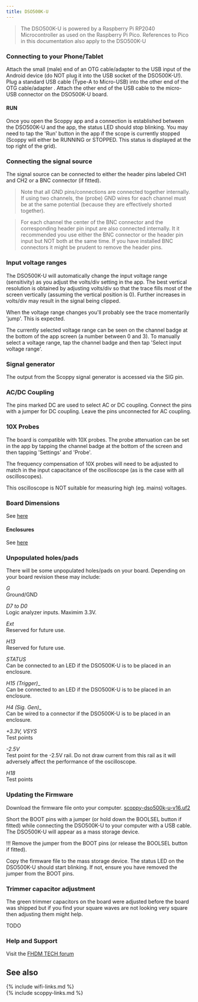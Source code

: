 ```yaml
---
title: DSO500K-U
---
```


> The DSO500K-U is powered by a Raspberry Pi RP2040 Microcontroller as used on the Raspberry Pi Pico. References to Pico in this documentation also apply to the DSO500K-U

### Connecting to your Phone/Tablet

Attach the small (male) end of an OTG cable/adapter to the USB input of the Android device (do NOT plug it into the USB socket of the DSO500K-U!). 
Plug a standard USB cable (Type-A to Micro-USB) into the other end of the OTG cable/adapter . Attach the other end of the USB cable to the micro-USB connector on the DSO500K-U board.

#### RUN

Once you open the Scoppy app and a connection is established between the DSO500K-U and the app, the status LED should stop blinking. You may need to tap the 'Run' button in the app if the scope is currently stopped (Scoppy will either be RUNNING or STOPPED. This status is displayed at the top right of the grid).

### Connecting the signal source

The signal source can be connected to either the header pins labeled CH1 and CH2 or a BNC connector (if fitted).

> Note that all GND pins/connections are connected together internally. If using two channels, the (probe) GND wires for each channel must be at the same potential (because they are effectively shorted together). 

> For each channel the center of the BNC connector and the corresponding header pin input are also connected internally. It it recommended you use either the BNC connector or the header pin input but NOT both at the same time. If you have installed BNC connectors it might be prudent to remove the header pins.

### Input voltage ranges

The DSO500K-U will automatically change the input voltage range (sensitivity) as you adjust the volts/div setting in the app. The best vertical resolution is
obtained by adjusting volts/div so that the trace fills most of the screen vertically (assuming the vertical position is 0). Further increases in volts/div
may result in the signal being clipped.
    
When the voltage range changes you'll probably see the trace momentarily 'jump'. This is expected.   
   
The currently selected voltage range can be seen on the channel badge at the bottom of the app screen (a number between 0 and 3). To manually select a voltage range, tap the channel badge and then tap 'Select input voltage range'.   
   
### Signal generator

The output from the Scoppy signal generator is accessed via the SIG pin.

### AC/DC Coupling

The pins marked DC are used to select AC or DC coupling. Connect the pins with a jumper for DC coupling. Leave the pins unconnected for AC coupling.

### 10X Probes

The board is compatible with 10X probes. The probe attenuation can be set in the app by tapping the channel badge at the bottom of the screen
and then tapping 'Settings' and 'Probe'.
   
The frequency compensation of 10X probes will need to be adjusted to match in the input capacitance of the oscilloscope (as is the case with all oscilloscopes).

This oscilloscope is NOT suitable for measuring high (eg. mains) voltages. 

### Board Dimensions
See [here](/wiki/fscope-dso-500k-dimensions)

#### Enclosures
See [here](/wiki/fscope-dso-500k-enclosures)

### Unpopulated holes/pads

There will be some unpopulated holes/pads on your board. Depending on your board revision these may include:

_G_
<br>
Ground/GND

_D7 to D0_
<br>
Logic analyzer inputs. Maximim 3.3V.

_Ext_
<br>
Reserved for future use.

_H13_
<br>
Reserved for future use.

_STATUS_
<br>
Can be connected to an LED if the DSO500K-U is to be placed in an enclosure.

_H15 (Trigger)__
<br>
Can be connected to an LED if the DSO500K-U is to be placed in an enclosure.

_H4 (Sig. Gen)__
<br>
Can be wired to a connector if the DSO500K-U is to be placed in an enclosure.

_+3.3V, VSYS_
<br>
Test points

_-2.5V_
<br>
Test point for the -2.5V rail. Do not draw current from this rail as it will adversely affect the performance
of the oscilloscope.

_H18_
<br>
Test points

### Updating the Firmware

Download the firmware file onto your computer.
[scoppy-dso500k-u-v16.uf2](https://github.com/fhdm-dev/scpdl1/raw/master/a/v16/scoppy-dso500k-u-v16.uf2)

Short the BOOT pins with a jumper (or hold down the BOOLSEL button if fitted) while connecting the DSO500K-U to your computer with a USB cable.
The DSO500K-U will appear as a mass storage device.

!!! Remove the jumper from the BOOT pins (or release the BOOLSEL button if fitted).

Copy the firmware file to the mass storage device. The status LED on the DSO500K-U should start blinking. If not, ensure you have removed the jumper from
the BOOT pins. 

### Trimmer capacitor adjustment

The green trimmer capacitors on the board were adjusted before the board was shipped but if you find your square waves are not looking very square then adjusting them
might help. 

TODO

### Help and Support
Visit the [FHDM TECH forum](https://fhdm.boards.net/)

## See also
{% include wifi-links.md %}
<br>
{% include scoppy-links.md %}

